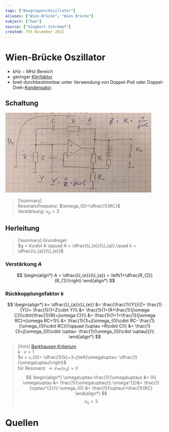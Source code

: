 ```yaml
---
tags: ["Baugruppen/Oszillator"]
aliases: ["Wien-Brücke", "Wien Brücke"]
subject: ["hwe"]
source: ["Siegbert Schrempf"]
created: 7th November 2022
---
```


# Wien-Brücke Oszillator

- $kHz-MHz$ Bereich
- geringer [Klirrfaktor](../Klirrfaktor.md)
- breit durchbestimmbar unter Verwendung von Doppel-Poti oder Doppel-Dreh-[Kondensator](../Kapazität.md). 

## Schaltung

![1000](assets/WB.png)

> [!summary]  
> Resonanzfrequenz: $\omega_{0}=\dfrac{1}{RC}$  
> Verstärkung: $v_{0}=3$

## Herleitung

> [!summary] Grundregel:  
> $g = k\cdot A \qquad A = \dfrac{U_{e}}{U_{a}},\quad k = \dfrac{U_{a}}{U_{e}}$

### Verstärkung $A$

$$
\begin{align*}
A = \dfrac{U_{e}}{U_{a}} = \left(1+\dfrac{R_{2}}{R_{1}}\right)
\end{align*}
$$

### Rückkopplungsfaktor $k$

$$
\begin{align*}
k= \dfrac{U_{a}}{U_{e}} &= \frac{\frac{1}{Y}}{Z+ \frac{1}{Y}}= \frac{1}{1+Z\cdot Y}\\
&= \frac{1}{1+(R+\frac{1}{j\omega C})\cdot(\frac{1}{R}+j\omega C)}\\
&= \frac{1}{1+1+\frac{1}{j\omega RC}+j\omega RC+1}\\
&= \frac{1}{3+j(\omega_{0}\cdot RC- \frac{1}{\omega_{0}\cdot RC})}\qquad (\uptau =R\cdot C)\\
&= \frac{1}{3+j(\omega_{0}\cdot \uptau- \frac{1}{\omega_{0}\cdot \uptau})}\\
\end{align*}
$$

>[!hint] [Barkhausen Kriterium](Barkhausen%20Kriterium.md)  
> $k\cdot v = 1$  
> $v = v_{0}= \dfrac{1}{k}=3+j\left(\omega\uptau- \dfrac{1}{\omega\uptau}\right)$  
> für Resonanz $\rightarrow \mathcal{Im}\{v_{0}\}=0$
> $$
> \begin{align*}
> \omega\uptau-\frac{1}{\omega\uptau} &= 0\\
> \omega\uptau &= \frac{1}{\omega\uptau}\\
> \omega^{2}&= \frac{1}{\uptau^{2}}\\
> \omega_{0} &= \frac{1}{\uptau}=\frac{1}{RC}
> \end{align*}
> $$
> $$v_{0}=3$$

# Quellen